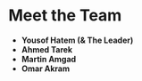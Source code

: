 # Meet the Team

- **Yousof Hatem (& The Leader)**
- **Ahmed Tarek**
- **Martin Amgad**
- **Omar Akram**
